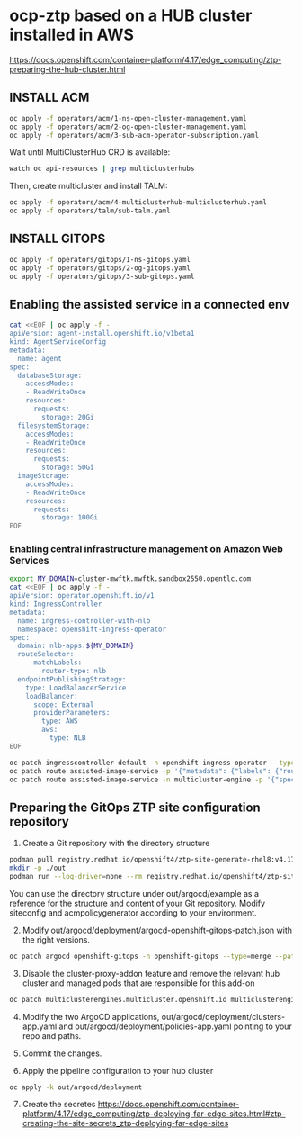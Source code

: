 # ocp-ztp based on a HUB cluster installed in AWS

https://docs.openshift.com/container-platform/4.17/edge_computing/ztp-preparing-the-hub-cluster.html


## INSTALL ACM

```bash
oc apply -f operators/acm/1-ns-open-cluster-management.yaml
oc apply -f operators/acm/2-og-open-cluster-management.yaml
oc apply -f operators/acm/3-sub-acm-operator-subscription.yaml
```

Wait until MultiClusterHub CRD is available:

```bash
watch oc api-resources | grep multiclusterhubs
```

Then, create multicluster and install TALM:

```bash
oc apply -f operators/acm/4-multiclusterhub-multiclusterhub.yaml
oc apply -f operators/talm/sub-talm.yaml
```

## INSTALL GITOPS

```bash
oc apply -f operators/gitops/1-ns-gitops.yaml
oc apply -f operators/gitops/2-og-gitops.yaml
oc apply -f operators/gitops/3-sub-gitops.yaml
```

## Enabling the assisted service in a connected env

```bash
cat <<EOF | oc apply -f -
apiVersion: agent-install.openshift.io/v1beta1
kind: AgentServiceConfig
metadata:
  name: agent
spec:
  databaseStorage:
    accessModes:
    - ReadWriteOnce
    resources:
      requests:
        storage: 20Gi
  filesystemStorage:
    accessModes:
    - ReadWriteOnce
    resources:
      requests:
        storage: 50Gi
  imageStorage:
    accessModes:
    - ReadWriteOnce
    resources:
      requests:
        storage: 100Gi
EOF
```

### Enabling central infrastructure management on Amazon Web Services

```bash
export MY_DOMAIN=cluster-mwftk.mwftk.sandbox2550.opentlc.com
cat <<EOF | oc apply -f -
apiVersion: operator.openshift.io/v1
kind: IngressController
metadata:
  name: ingress-controller-with-nlb
  namespace: openshift-ingress-operator
spec:
  domain: nlb-apps.${MY_DOMAIN}
  routeSelector:
      matchLabels:
        router-type: nlb
  endpointPublishingStrategy:
    type: LoadBalancerService
    loadBalancer:
      scope: External
      providerParameters:
        type: AWS
        aws:
          type: NLB
EOF
```

```bash
oc patch ingresscontroller default -n openshift-ingress-operator --type=merge -p "{\"spec\": {\"domain\": \"apps.${MY_DOMAIN}\"}}"
oc patch route assisted-image-service -p '{"metadata": {"labels": {"router-type": "nlb"}}}' -n multicluster-engine
oc patch route assisted-image-service -n multicluster-engine -p '{"spec": {"host": "assisted-image-service-multicluster-engine.nlb-apps.cluster-mwftk.mwftk.sandbox2550.opentlc.com"}}'
```

## Preparing the GitOps ZTP site configuration repository

1. Create a Git repository with the directory structure

```bash
podman pull registry.redhat.io/openshift4/ztp-site-generate-rhel8:v4.17
mkdir -p ./out
podman run --log-driver=none --rm registry.redhat.io/openshift4/ztp-site-generate-rhel8:v4.17 extract /home/ztp --tar | tar x -C ./out
```

You can use the directory structure under out/argocd/example as a reference for the structure and content of your Git repository.
Modify siteconfig and acmpolicygenerator according to your environment.

2. Modify out/argocd/deployment/argocd-openshift-gitops-patch.json with the right versions.

```bash
oc patch argocd openshift-gitops -n openshift-gitops --type=merge --patch-file out/argocd/deployment/argocd-openshift-gitops-patch.json
```

3. Disable the cluster-proxy-addon feature and remove the relevant hub cluster and managed pods that are responsible for this add-on

```bash
oc patch multiclusterengines.multicluster.openshift.io multiclusterengine --type=merge --patch-file out/argocd/deployment/disable-cluster-proxy-addon.json
```

4. Modify the two ArgoCD applications, out/argocd/deployment/clusters-app.yaml and out/argocd/deployment/policies-app.yaml pointing to your repo and paths.

5. Commit the changes.

6. Apply the pipeline configuration to your hub cluster

```bash
oc apply -k out/argocd/deployment
```

7. Create the secretes
https://docs.openshift.com/container-platform/4.17/edge_computing/ztp-deploying-far-edge-sites.html#ztp-creating-the-site-secrets_ztp-deploying-far-edge-sites